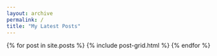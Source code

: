 ```yaml
---
layout: archive
permalink: /
title: "My Latest Posts"
---
```


<div class="tiles">
{% for post in site.posts %}
	{% include post-grid.html %}
{% endfor %}
</div><!-- /.tiles -->
